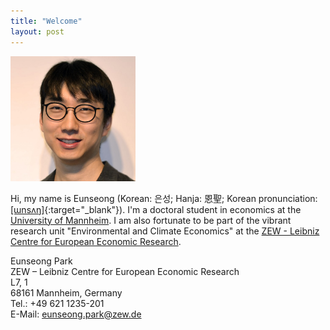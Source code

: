 ```yaml
---
title: "Welcome"
layout: post
---
```

<img src="assets\img\pic.jpg" width="200">

Hi, my name is Eunseong (Korean: 은성; Hanja: 恩聖; Korean pronunciation: [[ɯnsʌŋ]](assets\audio\pronounciation.mp3){:target="_blank"}). I'm a doctoral student in economics at the [University of Mannheim](https://www.uni-mannheim.de/en/). I am also fortunate to be part of the vibrant research unit "Environmental and Climate Economics" at the [ZEW - Leibniz Centre for European Economic Research](https://www.zew.de/en).

Eunseong Park  
ZEW – Leibniz Centre for European Economic Research  
L7, 1  
68161 Mannheim, Germany  
Tel.: +49 621 1235-201  
E-Mail: [eunseong.park@zew.de](mailto:eunseong.park@zew.de)
